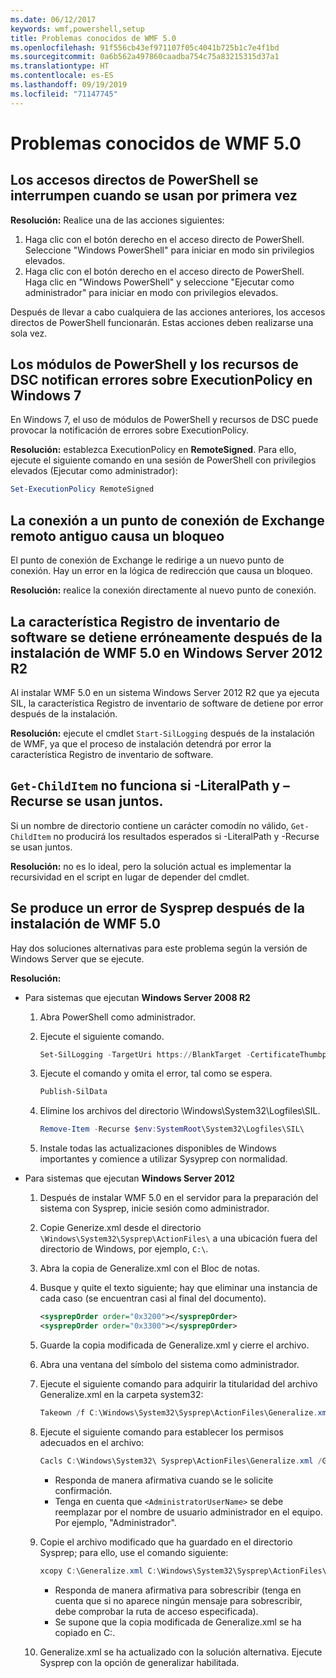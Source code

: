 ```yaml
---
ms.date: 06/12/2017
keywords: wmf,powershell,setup
title: Problemas conocidos de WMF 5.0
ms.openlocfilehash: 91f556cb43ef971107f05c4041b725b1c7e4f1bd
ms.sourcegitcommit: 0a6b562a497860caadba754c75a83215315d37a1
ms.translationtype: HT
ms.contentlocale: es-ES
ms.lasthandoff: 09/19/2019
ms.locfileid: "71147745"
---
```

# <a name="known-issues-in-wmf-50"></a>Problemas conocidos de WMF 5.0

## <a name="powershell-shortcuts-are-broken-when-used-for-the-first-time"></a>Los accesos directos de PowerShell se interrumpen cuando se usan por primera vez

**Resolución:** Realice una de las acciones siguientes:

1. Haga clic con el botón derecho en el acceso directo de PowerShell. Seleccione "Windows PowerShell" para iniciar en modo sin privilegios elevados.
2. Haga clic con el botón derecho en el acceso directo de PowerShell. Haga clic en "Windows PowerShell" y seleccione "Ejecutar como administrador" para iniciar en modo con privilegios elevados.

Después de llevar a cabo cualquiera de las acciones anteriores, los accesos directos de PowerShell funcionarán. Estas acciones deben realizarse una sola vez.

## <a name="powershell-modules-and-dsc-resources-report-errors-about-executionpolicy-on-windows-7"></a>Los módulos de PowerShell y los recursos de DSC notifican errores sobre ExecutionPolicy en Windows 7

En Windows 7, el uso de módulos de PowerShell y recursos de DSC puede provocar la notificación de errores sobre ExecutionPolicy.

**Resolución:** establezca ExecutionPolicy en **RemoteSigned**. Para ello, ejecute el siguiente comando en una sesión de PowerShell con privilegios elevados (Ejecutar como administrador):

```powershell
Set-ExecutionPolicy RemoteSigned
```

## <a name="connecting-to-an-old-remote-exchange-endpoint-causes-a-crash"></a>La conexión a un punto de conexión de Exchange remoto antiguo causa un bloqueo

El punto de conexión de Exchange le redirige a un nuevo punto de conexión. Hay un error en la lógica de redirección que causa un bloqueo.

**Resolución:** realice la conexión directamente al nuevo punto de conexión.

## <a name="software-inventory-logging-feature-is-erroneously-stopped-after-wmf-50-installation-on-windows-server-2012-r2"></a>La característica Registro de inventario de software se detiene erróneamente después de la instalación de WMF 5.0 en Windows Server 2012 R2

Al instalar WMF 5.0 en un sistema Windows Server 2012 R2 que ya ejecuta SIL, la característica Registro de inventario de software de detiene por error después de la instalación.

**Resolución:** ejecute el cmdlet `Start-SilLogging` después de la instalación de WMF, ya que el proceso de instalación detendrá por error la característica Registro de inventario de software.

## <a name="get-childitem-does-not-work-if--literalpath-and--recurse-are-used-together"></a>`Get-ChildItem` no funciona si -LiteralPath y –Recurse se usan juntos.

Si un nombre de directorio contiene un carácter comodín no válido, `Get-ChildItem` no producirá los resultados esperados si -LiteralPath y -Recurse se usan juntos.

**Resolución:** no es lo ideal, pero la solución actual es implementar la recursividad en el script en lugar de depender del cmdlet.

## <a name="sysprep-fails-after-wmf-50-installation"></a>Se produce un error de Sysprep después de la instalación de WMF 5.0

Hay dos soluciones alternativas para este problema según la versión de Windows Server que se ejecute.

**Resolución:**

- Para sistemas que ejecutan **Windows Server 2008 R2**
  1. Abra PowerShell como administrador.
  2. Ejecute el siguiente comando.

     ```powershell
     Set-SilLogging -TargetUri https://BlankTarget -CertificateThumbprint 0123456789
     ```

  3. Ejecute el comando y omita el error, tal como se espera.

     ```powershell
     Publish-SilData
     ```

  4. Elimine los archivos del directorio \Windows\System32\Logfiles\SIL\.

     ```powershell
     Remove-Item -Recurse $env:SystemRoot\System32\Logfiles\SIL\
     ```

  5. Instale todas las actualizaciones disponibles de Windows importantes y comience a utilizar Sysyprep con normalidad.

- Para sistemas que ejecutan **Windows Server 2012**
  1. Después de instalar WMF 5.0 en el servidor para la preparación del sistema con Sysprep, inicie sesión como administrador.
  2. Copie Generize.xml desde el directorio `\Windows\System32\Sysprep\ActionFiles\` a una ubicación fuera del directorio de Windows, por ejemplo, `C:\`.
  3. Abra la copia de Generalize.xml con el Bloc de notas.
  4. Busque y quite el texto siguiente; hay que eliminar una instancia de cada caso (se encuentran casi al final del documento).

     ```xml
     <sysprepOrder order="0x3200"></sysprepOrder>
     <sysprepOrder order="0x3300"></sysprepOrder>
     ```

  5. Guarde la copia modificada de Generalize.xml y cierre el archivo.
  6. Abra una ventana del símbolo del sistema como administrador.
  7. Ejecute el siguiente comando para adquirir la titularidad del archivo Generalize.xml en la carpeta system32:

     ```powershell
     Takeown /f C:\Windows\System32\Sysprep\ActionFiles\Generalize.xml
     ```

  8. Ejecute el siguiente comando para establecer los permisos adecuados en el archivo:

     ```powershell
     Cacls C:\Windows\System32\ Sysprep\ActionFiles\Generalize.xml /G `<AdministratorUserName>`:F
     ```

     - Responda de manera afirmativa cuando se le solicite confirmación.
     - Tenga en cuenta que `<AdministratorUserName>` se debe reemplazar por el nombre de usuario administrador en el equipo. Por ejemplo, "Administrador".

  9. Copie el archivo modificado que ha guardado en el directorio Sysprep; para ello, use el comando siguiente:

     ```powershell
     xcopy C:\Generalize.xml C:\Windows\System32\Sysprep\ActionFiles\Generalize.xml
     ```

     - Responda de manera afirmativa para sobrescribir (tenga en cuenta que si no aparece ningún mensaje para sobrescribir, debe comprobar la ruta de acceso especificada).
     - Se supone que la copia modificada de Generalize.xml se ha copiado en C:\.

  10. Generalize.xml se ha actualizado con la solución alternativa. Ejecute Sysprep con la opción de generalizar habilitada.